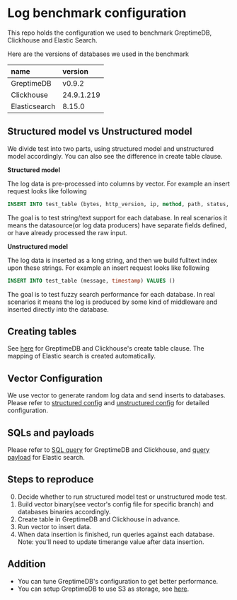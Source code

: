 # Log benchmark configuration
This repo holds the configuration we used to benchmark GreptimeDB, Clickhouse and Elastic Search.

Here are the versions of databases we used in the benchmark

| name          | version    |
| :------------ | :--------- |
| GreptimeDB    | v0.9.2     |
| Clickhouse    | 24.9.1.219 |
| Elasticsearch | 8.15.0     |

## Structured model vs Unstructured model
We divide test into two parts, using structured model and unstructured model accordingly. You can also see the difference in create table clause.

__Structured model__

The log data is pre-processed into columns by vector. For example an insert request looks like following
```SQL
INSERT INTO test_table (bytes, http_version, ip, method, path, status, user, timestamp) VALUES ()
```
The goal is to test string/text support for each database. In real scenarios it means the datasource(or log data producers) have separate fields defined, or have already processed the raw input.

__Unstructured model__

The log data is inserted as a long string, and then we build fulltext index upon these strings. For example an insert request looks like following
```SQL
INSERT INTO test_table (message, timestamp) VALUES ()
```
The goal is to test fuzzy search performance for each database. In real scenarios it means the log is produced by some kind of middleware and inserted directly into the database.

## Creating tables
See [here](./create_table.sql) for GreptimeDB and Clickhouse's create table clause. 
The mapping of Elastic search is created automatically.

## Vector Configuration
We use vector to generate random log data and send inserts to databases.
Please refer to [structured config](./structured_vector.toml) and [unstructured config](./unstructured_vector.toml) for detailed configuration.

## SQLs and payloads
Please refer to [SQL query](./query.sql) for GreptimeDB and Clickhouse, and [query payload](./query.md) for Elastic search.

## Steps to reproduce
0. Decide whether to run structured model test or unstructured mode test.
1. Build vector binary(see vector's config file for specific branch) and databases binaries accordingly. 
2. Create table in GreptimeDB and Clickhouse in advance.
3. Run vector to insert data.
4. When data insertion is finished, run queries against each database. Note: you'll need to update timerange value after data insertion.

## Addition
- You can tune GreptimeDB's configuration to get better performance.
- You can setup GreptimeDB to use S3 as storage, see [here](https://docs.greptime.com/user-guide/operations/configuration/#storage-options).